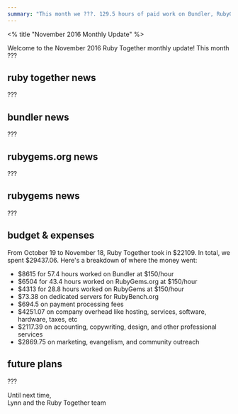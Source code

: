 ```yaml
---
summary: "This month we ???. 129.5 hours of paid work on Bundler, RubyGems, and RubyGems.org."
---
```


<% title "November 2016 Monthly Update" %>

Welcome to the November 2016 Ruby Together monthly update! This month ???

## ruby together news

???

## bundler news

???

## rubygems.org news

???

## rubygems news

???

## budget & expenses

From October 19 to November 18, Ruby Together took in $22109. In total, we spent $29437.06. Here's a breakdown of where the money went:

* $8615 for 57.4 hours worked on Bundler at $150/hour
* $6504 for 43.4 hours worked on RubyGems.org at $150/hour
* $4313 for 28.8 hours worked on RubyGems at $150/hour
* $73.38 on dedicated servers for RubyBench.org
* $694.5 on payment processing fees
* $4251.07 on company overhead like hosting, services, software, hardware, taxes, etc
* $2117.39 on accounting, copywriting, design, and other professional services
* $2869.75 on marketing, evangelism, and community outreach

## future plans

???

Until next time,<br>
Lynn and the Ruby Together team
